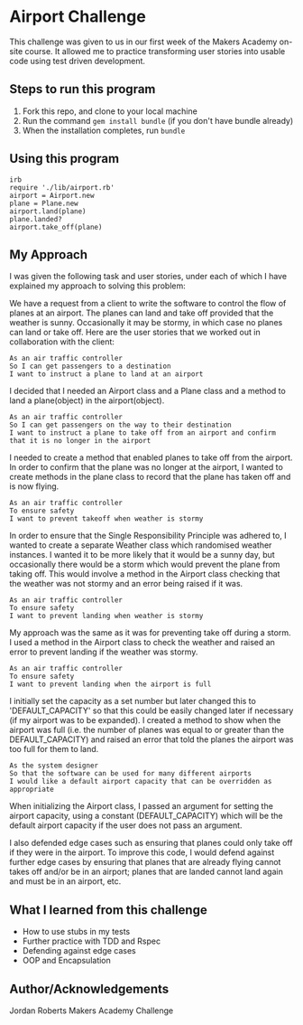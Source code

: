 Airport Challenge
=================

This challenge was given to us in our first week of the Makers Academy on-site course. It allowed me to practice transforming user stories into usable code using test driven development.

Steps to run this program
-------

1. Fork this repo, and clone to your local machine
2. Run the command `gem install bundle` (if you don't have bundle already)
3. When the installation completes, run `bundle`

Using this program
-------
```
irb
require './lib/airport.rb'
airport = Airport.new
plane = Plane.new
airport.land(plane)
plane.landed?
airport.take_off(plane)
```

My Approach
---------

I was given the following task and user stories, under each of which I have explained my approach to solving this problem:  

We have a request from a client to write the software to control the flow of planes at an airport. The planes can land and take off provided that the weather is sunny. Occasionally it may be stormy, in which case no planes can land or take off.  Here are the user stories that we worked out in collaboration with the client:

```
As an air traffic controller
So I can get passengers to a destination
I want to instruct a plane to land at an airport
```
I decided that I needed an Airport class and a Plane class and a method to land a plane(object) in the airport(object).

```
As an air traffic controller
So I can get passengers on the way to their destination
I want to instruct a plane to take off from an airport and confirm that it is no longer in the airport
```
I needed to create a method that enabled planes to take off from the airport. In order to confirm that the plane was no longer at the airport, I wanted to create methods in the plane class to record that the plane has taken off and is now flying.

```
As an air traffic controller
To ensure safety
I want to prevent takeoff when weather is stormy
```
In order to ensure that the Single Responsibility Principle was adhered to, I wanted to create a separate Weather class which randomised weather instances. I wanted it to be more likely that it would be a sunny day, but occasionally there would be a storm which would prevent the plane from taking off. This would involve a method in the Airport class checking that the weather was not stormy and an error being raised if it was.

```
As an air traffic controller
To ensure safety
I want to prevent landing when weather is stormy
```
My approach was the same as it was for preventing take off during a storm. I used a method in the Airport class to check the weather and raised an error to prevent landing if the weather was stormy.

```
As an air traffic controller
To ensure safety
I want to prevent landing when the airport is full
```
I initially set the capacity as a set number but later changed this to 'DEFAULT_CAPACITY' so that this could be easily changed later if necessary (if my airport was to be expanded). I created a method to show when the airport was full (i.e. the number of planes was equal to or greater than the DEFAULT_CAPACITY) and raised an error that told the planes the airport was too full for them to land.

```
As the system designer
So that the software can be used for many different airports
I would like a default airport capacity that can be overridden as appropriate
```
When initializing the Airport class, I passed an argument for setting the airport capacity, using a constant (DEFAULT_CAPACITY) which will be the default airport capacity if the user does not pass an argument.

I also defended edge cases such as ensuring that planes could only take off if they were in the airport. To improve this code, I would defend against further edge cases by ensuring that planes that are already flying cannot takes off and/or be in an airport; planes that are landed cannot land again and must be in an airport, etc.

What I learned from this challenge
-----
* How to use stubs in my tests
* Further practice with TDD and Rspec
* Defending against edge cases
* OOP and Encapsulation 


Author/Acknowledgements
-----
Jordan Roberts
Makers Academy Challenge
